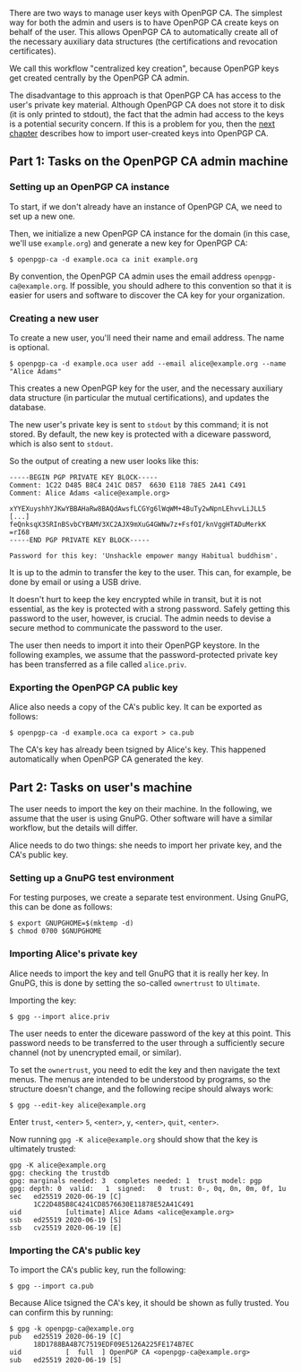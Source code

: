 <!--
SPDX-FileCopyrightText: 2019-2020 Heiko Schaefer <heiko@schaefer.name>
SPDX-License-Identifier: GPL-3.0-or-later
-->

There are two ways to manage user keys with OpenPGP CA.
The simplest way for both the admin and users is to have OpenPGP CA create
keys on behalf of the user.  This allows OpenPGP CA to automatically create
all of the necessary auxiliary data structures (the certifications and
revocation certificates).

We call this workflow "centralized key creation", because
OpenPGP keys get created centrally by the OpenPGP CA admin.

The disadvantage to this approach is that OpenPGP CA has access to the
user's private key material.  Although OpenPGP CA does not store it to
disk (it is only printed to stdout), the fact that the admin had access to the
keys is a potential security concern.  If this is a problem for you, then
the [next chapter](keys-import.md) describes how to import user-created keys
into OpenPGP CA.

## Part 1: Tasks on the OpenPGP CA admin machine

### Setting up an OpenPGP CA instance

To start, if we don't already have an instance of OpenPGP CA, we need to set up a
new one.

Then, we initialize a new OpenPGP CA instance for the domain (in this case,
we'll use `example.org`) and generate a new key for OpenPGP CA:

`$ openpgp-ca -d example.oca ca init example.org` 

By convention, the OpenPGP CA admin uses the email address `openpgp-ca@example.org`.
If possible, you should adhere to this convention so that it is easier for
users and software to discover the CA key for your organization.

### Creating a new user

To create a new user, you'll need their name and email address.  The
name is optional.

`$ openpgp-ca -d example.oca user add --email alice@example.org --name "Alice Adams"`

This creates a new OpenPGP key for the user, and the necessary
auxiliary data structure (in particular the mutual certifications),
and updates the database.

The new user's private key is sent to `stdout` by this command; it is not
stored. By default, the new key is protected with a diceware password,
which is also sent to `stdout`.

So the output of creating a new user looks like this:

```
-----BEGIN PGP PRIVATE KEY BLOCK-----
Comment: 1C22 D485 B8C4 241C D857  6630 E118 78E5 2A41 C491
Comment: Alice Adams <alice@example.org>

xYYEXuyshhYJKwYBBAHaRw8BAQdAwsfLCGYg6lWqWM+4BuTy2wNpnLEhvvLiJLL5
[...]
feQnksqX3SRInBSvbCYBAMV3XC2AJX9mXuG4GWNw7z+FsfOI/knVggHTADuMerkK
=rI68
-----END PGP PRIVATE KEY BLOCK-----

Password for this key: 'Unshackle empower mangy Habitual buddhism'.
```

It is up to the admin to transfer the key to the user.  This can, for
example, be done by email or using a USB drive.

It doesn't hurt to keep the key encrypted while in transit, but it is not
essential, as the key is protected with a strong password. Safely getting
this password to the user, however, is crucial. The admin needs to devise a
secure method to communicate the password to the user.

The user then needs to import it into their OpenPGP keystore.  In the
following examples, we assume that the password-protected private key has been
transferred as a file called `alice.priv`.

### Exporting the OpenPGP CA public key

Alice also needs a copy of the CA's public key.  It can be exported as
follows:

`$ openpgp-ca -d example.oca ca export > ca.pub` 

The CA's key has already been tsigned by Alice's key.  This happened
automatically when OpenPGP CA generated the key.

## Part 2: Tasks on user's machine

The user needs to import the key on their machine.  In the following,
we assume that the user is using GnuPG.  Other software will have a
similar workflow, but the details will differ.

Alice needs to do two things: she needs to import her private key, and
the CA's public key.

### Setting up a GnuPG test environment

For testing purposes, we create a separate test environment.
Using GnuPG, this can be done as follows:

```
$ export GNUPGHOME=$(mktemp -d)
$ chmod 0700 $GNUPGHOME
```

### Importing Alice's private key

Alice needs to import the key and tell GnuPG that it is really her key.
In GnuPG, this is done by setting the so-called `ownertrust` to `Ultimate`.

Importing the key:

`$ gpg --import alice.priv`

The user needs to enter the diceware password of the key at this point.
This password needs to be transferred to the user through a sufficiently
secure channel (not by unencrypted email, or similar).

To set the `ownertrust`, you need to edit the key and then navigate the
text menus.  The menus are intended to be understood by programs, so the
structure doesn't change, and the following recipe should always work:

`$ gpg --edit-key alice@example.org`

Enter `trust`, `<enter>` `5`, `<enter>`, `y`, `<enter>`, `quit`, `<enter>`.

Now running `gpg -K alice@example.org` should show that the key is
ultimately trusted:

```
gpg -K alice@example.org
gpg: checking the trustdb
gpg: marginals needed: 3  completes needed: 1  trust model: pgp
gpg: depth: 0  valid:   1  signed:   0  trust: 0-, 0q, 0n, 0m, 0f, 1u
sec   ed25519 2020-06-19 [C]
      1C22D485B8C4241CD8576630E11878E52A41C491
uid           [ultimate] Alice Adams <alice@example.org>
ssb   ed25519 2020-06-19 [S]
ssb   cv25519 2020-06-19 [E]
```

### Importing the CA's public key

To import the CA's public key, run the following:

`$ gpg --import ca.pub`

Because Alice tsigned the CA's key, it should be shown as fully trusted.
You can confirm this by running:

```
$ gpg -k openpgp-ca@example.org
pub   ed25519 2020-06-19 [C]
      18D1788BA4B7C7519EDF09E5126A225FE174B7EC
uid           [  full  ] OpenPGP CA <openpgp-ca@example.org>
sub   ed25519 2020-06-19 [S]
```
